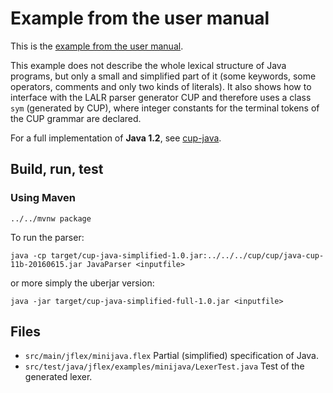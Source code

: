 # Example from the user manual

This is the [example from the user manual](http://jflex.de/manual.html#Example).

This example does not describe the whole lexical structure of Java programs, but only a small and
simplified part of it (some keywords, some operators, comments and only two kinds of literals).
It also shows how to interface with the LALR parser generator CUP and therefore uses a class `sym`
(generated by CUP), where integer constants for the terminal tokens of the CUP grammar are declared.

For a full implementation of **Java 1.2**, see [cup-java](../cup-java).

## Build, run, test

### Using Maven

    ../../mvnw package

To run the parser:

    java -cp target/cup-java-simplified-1.0.jar:../../../cup/cup/java-cup-11b-20160615.jar JavaParser <inputfile>

or more simply the uberjar version:

    java -jar target/cup-java-simplified-full-1.0.jar <inputfile>


## Files

* `src/main/jflex/minijava.flex`
  Partial (simplified) specification of Java.
* `src/test/java/jflex/examples/minijava/LexerTest.java`
  Test of the generated lexer.